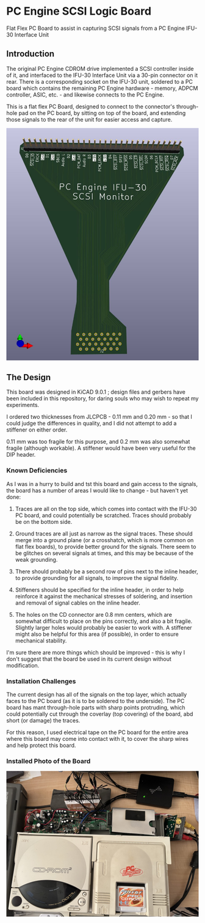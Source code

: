 # PC Engine SCSI Logic Board

Flat Flex PC Board to assist in capturing SCSI signals from a PC Engine IFU-30 Interface Unit

## Introduction

The original PC Engine CDROM drive implemented a SCSI controller inside of it, and interfaced to the
IFU-30 Interface Unit via a 30-pin connector on it rear. There is a corresponding socket on the IFU-30
unit, soldered to a PC board which contains the remaining PC Engine hardware - memory, ADPCM controller,
ASIC, etc. - and likewise connects to the PC Engine.

This is a flat flex PC Board, designed to connect to the connector's through-hole pad on the PC board,
by sitting on top of the board, and extending those signals to the rear of the unit for easier access and
capture.

![Board](../img/PCE_SCSI_Logic_Board.JPG)

## The Design

This board was designed in KiCAD 9.0.1 ; design files and gerbers have been included in this repository,
for daring souls who may wish to repeat my experiments.

I ordered two thicknesses from JLCPCB - 0.11 mm and 0.20 mm - so that I could judge the differences in quality,
and I did not attempt to add a stiffener on either order.

0.11 mm was too fragile for this purpose, and 0.2 mm was also somewhat fragile (although workable). A stiffener
would have been very useful for the DIP header.


### Known Deficiencies

As I was in a hurry to build and tst this board and gain access to the signals, the board has a number of
areas I would like to change - but haven't yet done:

1. Traces are all on the top side, which comes into contact with the IFU-30 PC board, and could potentially
be scratched.  Traces should probably be on the bottom side.

2. Ground traces are all just as narrow as the signal traces. These should merge into a ground plane (or a
crosshatch, which is more common on flat flex boards), to provide better ground for the signals. There
seem to be glitches on several signals at times, and this may be because of the weak grounding.

3. There should probably be a second row of pins next to the inline header, to provide grounding for all signals,
to improve the signal fidelity.

4. Stiffeners should be specified for the inline header, in order to help reinforce it against the mechanical
stresses of soldering, and insertion and removal of signal cables on the inline header.

5. The holes on the CD connector are 0.8 mm centers, which are somewhat difficult to place on the pins
correctly, and also a bit fragile.  Slightly larger holes would probably be easier to work with. A stiffener
might also be helpful for this area (if possible), in order to ensure mechanical stability.

I'm sure there are more things which should be improved - this is why I don't suggest that the board be used
in its current design without modification.


### Installation Challenges

The current design has all of the signals on the top layer, which actually faces to the PC board (as it is
to be soldered to the underside).  The PC board has mant through-hole parts with sharp points protruding,
which could potentially cut through the coverlay (top covering) of the board, abd short (or damage) the traces.

For this reason, I used electrical tape on the PC board for the entire area where this board may come into
contact with it, to cover the sharp wires and help protect this board.


### Installed Photo of the Board

![Board, Installed](../img/Board_Installed.jpg)

